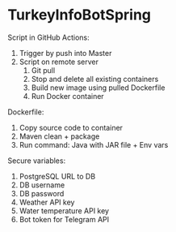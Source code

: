 # TurkeyInfoBotSpring

Script in GitHub Actions:
1. Trigger by push into Master
2. Script on remote server
   1. Git pull
   2. Stop and delete all existing containers
   3. Build new image using pulled Dockerfile
   4. Run Docker container

Dockerfile:
1. Copy source code to container
2. Maven clean + package
3. Run command: Java with JAR file + Env vars

Secure variables:
1. PostgreSQL URL to DB
2. DB username
3. DB password
4. Weather API key
5. Water temperature API key
6. Bot token for Telegram API

